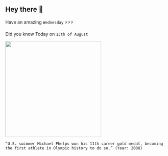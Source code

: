 ## Hey there 👋
Have an amazing `Wednesday` ⚡⚡⚡

Did you know Today on `13th of August`
 
 [<img src="https://i2.wp.com/myswimpro.com/blog/wp-content/uploads/2020/09/phelps-medals.jpg?resize=1024%2C576&ssl=1" width="300" />](https://myswimpro.com/blog/2020/09/11/how-michael-phelps-became-the-greatest-swimmer-of-all-time/) 
 ```
“U.S. swimmer Michael Phelps won his 11th career gold medal, becoming the first athlete in Olympic history to do so.” (Year: 2008)
```
